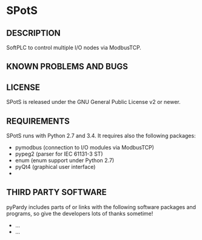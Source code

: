 SPotS
=====

DESCRIPTION
-----------
SoftPLC to control multiple I/O nodes via ModbusTCP.


KNOWN PROBLEMS AND BUGS
-----------------------


LICENSE
-------
SPotS is released under the GNU General Public License v2 or newer.


REQUIREMENTS
------------
SPotS runs with Python 2.7 and 3.4. It requires also the following packages:

* pymodbus (connection to I/O modules via ModbusTCP)
* pypeg2 (parser for IEC 61131-3 ST)
* enum (enum support under Python 2.7)
* pyQt4 (graphical user interface)
* 


THIRD PARTY SOFTWARE
--------------------
pyPardy includes parts of or links with the following software packages and 
programs, so give the developers lots of thanks sometime! 

* ...
* ...
